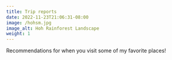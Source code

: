 ```yaml
---
title: Trip reports
date: 2022-11-23T21:06:31-08:00
image: /hohsm.jpg
image_alt: Hoh Rainforest Landscape
weight: 1
---
```


Recommendations for when you visit some of my favorite places!
